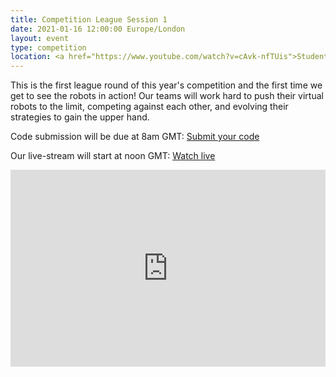 ```yaml
---
title: Competition League Session 1
date: 2021-01-16 12:00:00 Europe/London
layout: event
type: competition
location: <a href="https://www.youtube.com/watch?v=cAvk-nfTUis">Student Robotics' YouTube Channel</a>
---
```


This is the first league round of this year's competition and the first time we get to see the robots in action! Our teams will work hard to push their virtual robots to the limit, competing against each other, and evolving their strategies to gain the upper hand.

Code submission will be due at 8am GMT: [Submit your code](https://studentrobotics.org/code-submitter/)

Our live-stream will start at noon GMT: [Watch live](https://www.youtube.com/watch?v=cAvk-nfTUis)

<iframe
  width="100%"
  height="315"
  src="https://www.youtube.com/embed/cAvk-nfTUis"
  frameborder="0"
  allow="accelerometer; autoplay; encrypted-media; gyroscope; picture-in-picture"
  allowfullscreen
></iframe>
